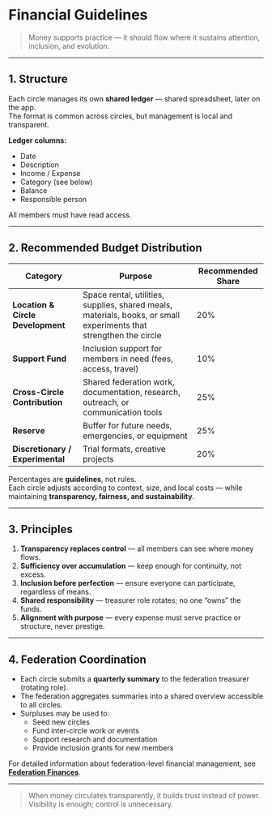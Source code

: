 # Financial Guidelines  
> Money supports practice — it should flow where it sustains attention, inclusion, and evolution.

---

## 1. Structure

Each circle manages its own **shared ledger** — shared spreadsheet, later on the app.  
The format is common across circles, but management is local and transparent.

**Ledger columns:**
- Date  
- Description  
- Income / Expense  
- Category (see below)  
- Balance  
- Responsible person  

All members must have read access.

---

## 2. Recommended Budget Distribution

| Category | Purpose | Recommended Share |
|-----------|----------|-------------------|
| **Location & Circle Development** | Space rental, utilities, supplies, shared meals, materials, books, or small experiments that strengthen the circle | 20% |
| **Support Fund** | Inclusion support for members in need (fees, access, travel) | 10% |
| **Cross-Circle Contribution** | Shared federation work, documentation, research, outreach, or communication tools | 25% |
| **Reserve** | Buffer for future needs, emergencies, or equipment | 25% |
| **Discretionary / Experimental** | Trial formats, creative projects| 20% |

Percentages are **guidelines**, not rules.  
Each circle adjusts according to context, size, and local costs — while maintaining **transparency, fairness, and sustainability**.

---

## 3. Principles

1. **Transparency replaces control** — all members can see where money flows.  
2. **Sufficiency over accumulation** — keep enough for continuity, not excess.  
3. **Inclusion before perfection** — ensure everyone can participate, regardless of means.  
4. **Shared responsibility** — treasurer role rotates; no one “owns” the funds.  
5. **Alignment with purpose** — every expense must serve practice or structure, never prestige.  

---

## 4. Federation Coordination

- Each circle submits a **quarterly summary** to the federation treasurer (rotating role).  
- The federation aggregates summaries into a shared overview accessible to all circles.  
- Surpluses may be used to:
  - Seed new circles  
  - Fund inter-circle work or events  
  - Support research and documentation  
  - Provide inclusion grants for new members

For detailed information about federation-level financial management, see **[Federation Finances](../../network/federation_finances.md)**.  

---

> When money circulates transparently, it builds trust instead of power.  
> Visibility is enough; control is unnecessary.

